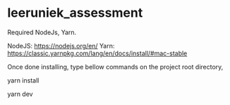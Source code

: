 # leeruniek_assessment

Required NodeJs, Yarn.

NodeJS: https://nodejs.org/en/
Yarn: https://classic.yarnpkg.com/lang/en/docs/install/#mac-stable


Once done installing, type bellow commands on the project root directory,

yarn install

yarn dev
